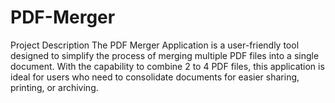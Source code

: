 # PDF-Merger
Project Description The PDF Merger Application is a user-friendly tool designed to simplify the process of merging multiple PDF files into a single document. With the capability to combine 2 to 4 PDF files, this application is ideal for users who need to consolidate documents for easier sharing, printing, or archiving.
